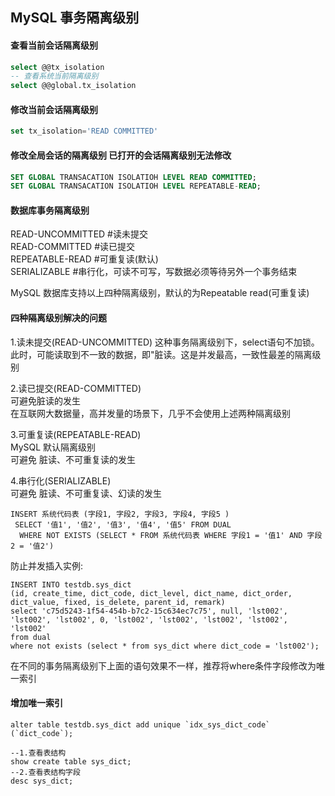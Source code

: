 ## MySQL 事务隔离级别

#### 查看当前会话隔离级别

````sql
select @@tx_isolation
-- 查看系统当前隔离级别
select @@global.tx_isolation
````

#### 修改当前会话隔离级别

````sql
set tx_isolation='READ COMMITTED'
````

#### 修改全局会话的隔离级别 已打开的会话隔离级别无法修改

````sql
SET GLOBAL TRANSACATION ISOLATIOH LEVEL READ COMMITTED;
SET GLOBAL TRANSACATION ISOLATIOH LEVEL REPEATABLE-READ;
````

#### 数据库事务隔离级别

READ-UNCOMMITTED  #读未提交  
READ-COMMITTED    #读已提交  
REPEATABLE-READ   #可重复读(默认)  
SERIALIZABLE      #串行化，可读不可写，写数据必须等待另外一个事务结束

MySQL 数据库支持以上四种隔离级别，默认的为Repeatable read(可重复读)

#### 四种隔离级别解决的问题

1.读未提交(READ-UNCOMMITTED)
这种事务隔离级别下，select语句不加锁。  
此时，可能读取到不一致的数据，即"脏读。这是并发最高，一致性最差的隔离级别  

2.读已提交(READ-COMMITTED)  
可避免脏读的发生  
在互联网大数据量，高并发量的场景下，几乎不会使用上述两种隔离级别  

3.可重复读(REPEATABLE-READ)  
MySQL 默认隔离级别  
可避免 脏读、不可重复读的发生  

4.串行化(SERIALIZABLE)  
可避免 脏读、不可重复读、幻读的发生

````shell script
INSERT 系统代码表 (字段1, 字段2, 字段3, 字段4, 字段5 )
 SELECT '值1', '值2', '值3', '值4', '值5' FROM DUAL
  WHERE NOT EXISTS (SELECT * FROM 系统代码表 WHERE 字段1 = '值1' AND 字段2 = '值2')
````

防止并发插入实例:

````shell script
INSERT INTO testdb.sys_dict
(id, create_time, dict_code, dict_level, dict_name, dict_order, dict_value, fixed, is_delete, parent_id, remark)
select 'c75d5243-1f54-454b-b7c2-15c634ec7c75', null, 'lst002', 'lst002', 'lst002', 0, 'lst002', 'lst002', 'lst002', 'lst002', 'lst002'
from dual
where not exists (select * from sys_dict where dict_code = 'lst002');
````

在不同的事务隔离级别下上面的语句效果不一样，推荐将where条件字段修改为唯一索引

#### 增加唯一索引

````shell script
alter table testdb.sys_dict add unique `idx_sys_dict_code` (`dict_code`);
````

````shell script
--1.查看表结构
show create table sys_dict;
--2.查看表结构字段
desc sys_dict;
````

